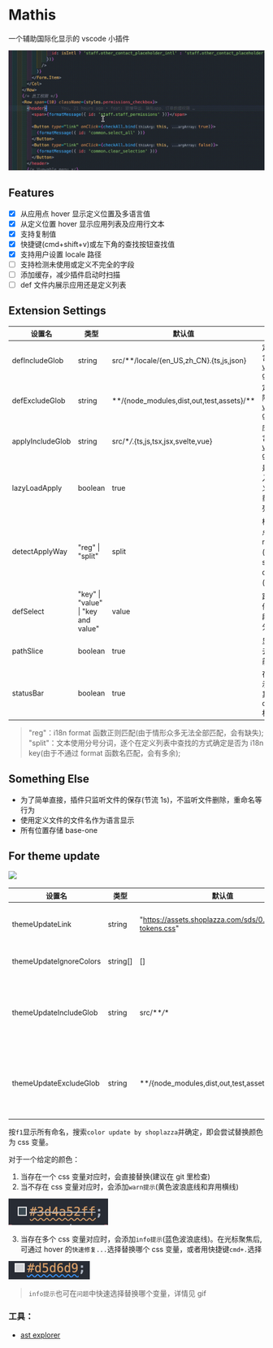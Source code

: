 # Mathis

一个辅助国际化显示的 vscode 小插件

![](https://github.com/cheapCoder/mathis/blob/develop/img/intro.gif?raw=true)

## Features

- [x] 从应用点 hover 显示定义位置及多语言值
- [x] 从定义位置 hover 显示应用列表及应用行文本
- [x] 支持复制值
- [x] 快捷键(cmd+shift+v)或左下角的查找按钮查找值
- [x] 支持用户设置 locale 路径
- [ ] 支持检测未使用或定义不完全的字段
- [ ] 添加缓存，减少插件启动时扫描
- [ ] def 文件内展示应用还是定义列表

## Extension Settings

| 设置名           | 类型                                | 默认值                                        | 描述                                                                                                   |
| ---------------- | ----------------------------------- | --------------------------------------------- | ------------------------------------------------------------------------------------------------------ |
| defIncludeGlob   | string                              | src/\*\*/locale/{en_US,zh_CN}.{ts,js,json}    | 定义文件包含:[(使用 vscode glob)](https://code.visualstudio.com/api/references/vscode-api#GlobPattern) |
| defExcludeGlob   | string                              | \*\*/{node_modules,dist,out,test,assets}/\*\* | 定义文件排除:[(使用 vscode glob)](https://code.visualstudio.com/api/references/vscode-api#GlobPattern) |
| applyIncludeGlob | string                              | src/\*_/_.{ts,js,tsx,jsx,svelte,vue}          | 应用文件包含:[(使用 vscode glob)](https://code.visualstudio.com/api/references/vscode-api#GlobPattern) |
| lazyLoadApply    | boolean                             | true                                          | 是否直到进入国际化定义文件才加载字段应用列表                                                           |
| detectApplyWay   | "reg" \| "split"                    | split                                         | 检测应用节点的方式<br />reg:正则匹配(会有缺失)); split:分词在 def 中查找(会有多余)                     |
| defSelect        | "key" \| "value" \| "key and value" | value                                         | 跳转定义文件时选择字段的哪些部分                                                                       |
| pathSlice        | boolean                             | true                                          | 显示路径时去除 src 之前的部分                                                                          |
| statusBar        | boolean                             | true                                          | 在左下方显示查找按钮,其行为与 cmd+shift+v 相同                                                         |

> "reg"：i18n format 函数正则匹配(由于情形众多无法全部匹配，会有缺失);
> "split"：文本使用分号分词，逐个在定义列表中查找的方式确定是否为 i18n key(由于不通过 format 函数名匹配，会有多余);

## Something Else

- 为了简单直接，插件只监听文件的保存(节流 1s)，不监听文件删除，重命名等行为
- 使用定义文件的文件名作为语言显示
- 所有位置存储 base-one

## For theme update

![](https://github.com/cheapCoder/mathis/blob/develop/img/color_update.gif?raw=true)

| 设置名                  | 类型     | 默认值                                                     | 描述                                                                                                           |
| ----------------------- | -------- | ---------------------------------------------------------- | -------------------------------------------------------------------------------------------------------------- |
| themeUpdateLink         | string   | "https://assets.shoplazza.com/sds/0.1.1/design-tokens.css" | 主题升级的 css 链接                                                                                            |
| themeUpdateIgnoreColors | string[] | []                                                         | 替换中忽略的 color                                                                                             |
| themeUpdateIncludeGlob  | string   | src/\*\*_/_\*                                              | 主题升级涉及文件包含:[(使用 vscode glob)](https://code.visualstudio.com/api/references/vscode-api#GlobPattern) |
| themeUpdateExcludeGlob  | string   | \*\*/{node_modules,dist,out,test,assets}/\*\*              | 主题升级涉及文件排除:[(使用 vscode glob)](https://code.visualstudio.com/api/references/vscode-api#GlobPattern) |

按`f1`显示所有命名，搜索`color update by shoplazza`并确定，即会尝试替换颜色为 css 变量。

对于一个给定的颜色：

1. 当存在一个 css 变量对应时，会直接替换(建议在 git 里检查)
2. 当不存在 css 变量对应时，会添加`warn提示`(黄色波浪底线和弃用横线)

![](https://github.com/cheapCoder/mathis/blob/develop/img/warn_color.png?raw=true)

3. 当存在多个 css 变量对应时，会添加`info提示`(蓝色波浪底线)。在光标聚焦后,可通过 hover 的`快速修复...`选择替换哪个 css 变量，或者用快捷键`cmd+.`选择

![](https://github.com/cheapCoder/mathis/blob/develop/img/info_color.png?raw=true)

> `info提示`也可在`问题`中快速选择替换哪个变量，详情见 gif

### 工具：

- [ast explorer](https://astexplorer.net/)
